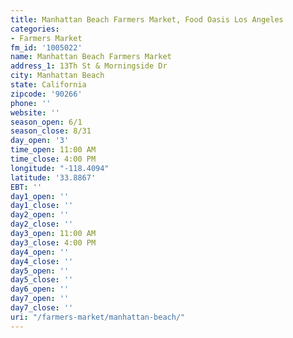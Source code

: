 ```yaml
---
title: Manhattan Beach Farmers Market, Food Oasis Los Angeles
categories:
- Farmers Market
fm_id: '1005022'
name: Manhattan Beach Farmers Market
address_1: 13Th St & Morningside Dr
city: Manhattan Beach
state: California
zipcode: '90266'
phone: ''
website: ''
season_open: 6/1
season_close: 8/31
day_open: '3'
time_open: 11:00 AM
time_close: 4:00 PM
longitude: "-118.4094"
latitude: '33.8867'
EBT: ''
day1_open: ''
day1_close: ''
day2_open: ''
day2_close: ''
day3_open: 11:00 AM
day3_close: 4:00 PM
day4_open: ''
day4_close: ''
day5_open: ''
day5_close: ''
day6_open: ''
day7_open: ''
day7_close: ''
uri: "/farmers-market/manhattan-beach/"
---
```


